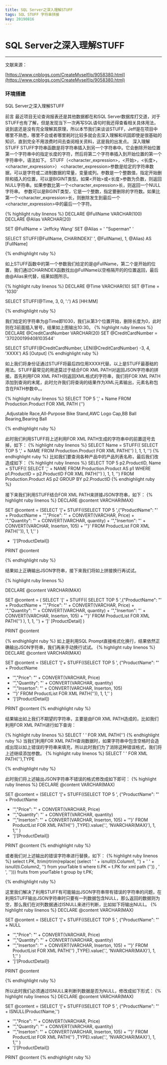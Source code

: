 ```yaml
---
title: SQL Server之深入理解STUFF
tags: SQL STUFF 字符串拼接
key: 20190816
---
```


SQL Server之深入理解STUFF
==========
---------------

文献来源：

[https://www.cnblogs.com/CreateMyself/p/9058380.html](https://www.cnblogs.com/CreateMyself/p/9058380.html)

### 环境搭建 ###

SQL Server之深入理解STUFF 

前言
最近项目无论查询报表还是其他数据都在和SQL Server数据库打交道，对于STUFF也有了解，但是发现当下一次再写SQL语句时我还得查看相关具体用法，说到底还是没有完全理解其原理，所以本节我们来谈谈STUFF，Jeff是在项目中哪里不熟悉，哪里不会或者哪里耗时比较多就会去深入理解和巩固即使是很基础的知识，直到完全不用浪费时间去查阅相关资料，这是我的出发点。
深入理解STUFF
STUFF字符串函数是将字符串插入到另一个字符串中。它会删除开始位置第一个字符串中的指定长度的字符，然后将第二个字符串插入到开始位置的第一个字符串中，语法如下。
STUFF（<character_expression>，<开始>，<长度>，<character_expression>）
<character_expression>参数是给定的字符串数据，可以是字符或二进制数据的常量，变量或列。<start>参数是一个整数值，指定开始删除和插入的位置，可以是BIGINT类型。如果<开始>或<长度>参数为负数，则返回NULL字符串。如果<start>参数比第一个<character_expression>长，则返回一个NULL字符串。 <length>参数可以是BIGINT类型，它是一个整数，指定要删除的字符数。如果<length>比第一个<character_expression>长，则删除发生到最后一个<character_expression>中的最后一个字符。

{% highlight ruby linenos %}
DECLARE @FullName       VARCHAR(100)
DECLARE @Alias          VARCHAR(20)

SET @FullName = 'Jeffcky Wang'
SET @Alias = ' "Superman" '

SELECT STUFF(@FullName, CHARINDEX(' ', @FullName), 1, @Alias) AS [FullName]

 {% endhighlight ruby %}

如上STUFF函数中的第一个参数我们给定的是@FullName，第二个是开始的位置，我们通过CHARINDEX函数找出@FullName以空格隔开的的位置返回，最后由@Alias来代替，结果如图所示。

{% highlight ruby linenos %}
DECLARE @Time VARCHAR(10)
SET @Time = '1030'

SELECT STUFF(@Time, 3, 0, ':') AS [HH:MM]

{% endhighlight ruby %}

我们给定的字符串为@Time即1030，我们从第3个位置开始，删除长度为0，此时则在3前面插入冒号，结果如上图输出10:30。
{% highlight ruby linenos %}
DECLARE @CreditCardNumber  VARCHAR(20)
SET @CreditCardNumber = '370200199408103544'

SELECT STUFF(@CreditCardNumber, LEN(@CreditCardNumber) -3, 4,
       'XXXX') AS [Output]
{% endhighlight ruby %}

如上我们将身份证通过STUFF将最后四位用XXXX代替。以上是STUFF最基础的用法。STUFF最常见的用途莫过于结合FOR XML PATH对返回JSON字符串的拼接。首先利用FOR XML PATH则返回XML格式的字符串，我们将FOR XML PATH添加到查询的末尾，此时允许我们将查询的结果作为XML元素输出，元素名称包含在PATH参数中。。

{% highlight ruby linenos %}
SELECT TOP 5 ',' + Name 
              FROM  Production.Product
              FOR XML PATH ('')

,Adjustable Race,All-Purpose Bike Stand,AWC Logo Cap,BB Ball Bearing,Bearing Ball

{% endhighlight ruby %}


此时我们利用STUFF将上述利用FOR XML PATH生成的字符串中的前置逗号去掉，如下：
{% highlight ruby linenos %}
SELECT Name = STUFF((
            SELECT TOP 5 ',' + NAME
            FROM Production.Product
            FOR XML PATH('')
            ), 1, 1, '')
{% endhighlight ruby %}
比如我们要查询各种产品中的产品列表名称，最后我们改造成如下：
{% highlight ruby linenos %}
SELECT TOP 5 p2.ProductID, Name = STUFF((
            SELECT ',' + NAME
            FROM Production.Product AS p1
            WHERE p1.ProductID = p2.ProductID
            FOR XML PATH('')
            ), 1, 1, '') FROM Production.Product AS p2
GROUP BY p2.ProductID
{% endhighlight ruby %}

接下来我们利用STUFF结合FOR XML PATH来拼接JSON字符串，如下：
{% highlight ruby linenos %}
DECLARE @content VARCHAR(MAX)

SET @content = (SELECT '['+ STUFF((SELECT TOP 5 ',{"ProductName": "' + ProductName + '","Price": "' + CONVERT(VARCHAR, Price) + '","Quantity": "' + CONVERT(VARCHAR, quantity) + '","Inserton": "' + CONVERT(VARCHAR, Inserton, 105) + '"}' FROM ProductList 
 FOR XML PATH('')), 1, 1,''
 ) 
 + ']'[ProductDetail])

PRINT @content

{% endhighlight ruby %}

结果如上正确输出JSON字符串，接下来我们将如上拼接换行再试试。

{% highlight ruby linenos %}

DECLARE @content VARCHAR(MAX)

SET @content = ( SELECT '['
                        + STUFF(( SELECT TOP 5
                                            ',{"ProductName": "' + ProductName
                                            + '","Price": "'
                                            + CONVERT(VARCHAR, Price)
                                            + '","Quantity": "'
                                            + CONVERT(VARCHAR, quantity)
                                            + '","Inserton": "'
                                            + CONVERT(VARCHAR, Inserton, 105)
                                            + '"}'
                                  FROM      ProductList
                                FOR
                                  XML PATH('')
                                ), 1, 1, '') + ']' [ProductDetail]
               )

PRINT @content

{% endhighlight ruby %}
如上是利用SQL Prompt直接格式化换行，结果依然正确输出JSON字符串，我们再来手动换行试试。
{% highlight ruby linenos %}
DECLARE @content VARCHAR(MAX)

SET @content = (SELECT 
'['+ STUFF((SELECT TOP 5 ',
{"ProductName": "' + ProductName 
+ '","Price": "' + CONVERT(VARCHAR, Price) 
+ '","Quantity": "' + CONVERT(VARCHAR, quantity) 
+ '","Inserton": "' + CONVERT(VARCHAR, Inserton, 105) 
+ '"}' FROM ProductList 
 FOR XML PATH('')), 1, 1,''
 ) 
 + ']'[ProductDetail])

PRINT @content
{% endhighlight ruby %}

结果输出如上我们不期望的字符串，主要是由FOR XML PATH造成的，比如我们利用FOR XML PATH进行如下查询：

{% highlight ruby linenos %}
SELECT  '    '
FOR     XML PATH('') 
{% endhighlight ruby %}
当我们利用FOR XML  PATH查询数据时，如果字符串中包含空格时会造成出现以如上错误的字符串来填充，所以此时我们为了消除这种错误格式，我们将上述继续添加参数。
{% highlight ruby linenos %}
SELECT  '    '
FOR     XML PATH(''),TYPE 

{% endhighlight ruby %}

此时我们将上述输出JSON字符串不错误的格式修改成如下即可：
{% highlight ruby linenos %}
DECLARE @content VARCHAR(MAX)

SET @content = (SELECT 
'['+ STUFF((SELECT TOP 5 ',
{"ProductName": "' + ProductName 
+ '","Price": "' + CONVERT(VARCHAR, Price) 
+ '","Quantity": "' + CONVERT(VARCHAR, quantity) 
+ '","Inserton": "' + CONVERT(VARCHAR, Inserton, 105) + '"}' FROM ProductList 
 FOR XML PATH('') ,TYPE).value('.', 'NVARCHAR(MAX)'), 1, 1,''
 ) 
 + ']'[ProductDetail])

PRINT @content
{% endhighlight ruby %}


或者我们对上述输出的错误字符串进行替换，如下：
{% highlight ruby linenos %}
select t.PK, 
    ltrim(rtrim(replace(
    (select ' ' + isnull(ti.Column1, '') + ' ' + isnull(ti.Column2, '')
     from yourTable ti 
     where ti.PK = t.PK
     for xml path (''))
     , '&#x20;', ''))) fruits
from yourTable t
group by t.PK;

{% endhighlight ruby %}

这里我们解决了利用STUFF有可能输出JSON字符串带有错误的字符串的问题，在利用STUFF输出JSON字符串时只要有一列数据包含NULL，那么返回的数据则为空，那么我们在对列数据通过ISNULL来进行判断，比如如下将输出NULL。
{% highlight ruby linenos %}
DECLARE @content VARCHAR(MAX)

SET @content = (SELECT 
'['+ STUFF((SELECT TOP 5 ',
{"ProductName": "' + NULL 
+ '","Price": "' + CONVERT(VARCHAR, Price) 
+ '","Quantity": "' + CONVERT(VARCHAR, quantity) 
+ '","Inserton": "' + CONVERT(VARCHAR, Inserton, 105) + '"}' FROM ProductList 
 FOR XML PATH('') ,TYPE).value('.', 'NVARCHAR(MAX)'), 1, 1,''
 ) 
 + ']'[ProductDetail])

PRINT @content

{% endhighlight ruby %}

所以此时我们必须通过ISNULL来判断列数据是否为NULL，修改成如下形式：
{% highlight ruby linenos %}
DECLARE @content VARCHAR(MAX)

SET @content = (SELECT 
'['+ STUFF((SELECT TOP 5 ',
{"ProductName": "' + ISNULL(ProductName,'') 
+ '","Price": "' + CONVERT(VARCHAR, Price) 
+ '","Quantity": "' + CONVERT(VARCHAR, quantity) 
+ '","Inserton": "' + CONVERT(VARCHAR, Inserton, 105) + '"}' FROM ProductList 
 FOR XML PATH('') ,TYPE).value('.', 'NVARCHAR(MAX)'), 1, 1,''
 ) 
 + ']'[ProductDetail])

PRINT @content
{% endhighlight ruby %}
